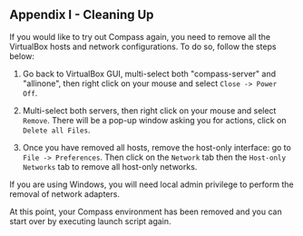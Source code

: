 <h2 id="appendix1">Appendix I - Cleaning Up</h2>

If you would like to try out Compass again, you need to remove all the VirtualBox hosts and network configurations. To do so, follow the steps below:

1. Go back to VirtualBox GUI, multi-select both "compass-server" and "allinone", then right click on your mouse and select `Close -> Power Off`.

2. Multi-select both servers, then right click on your mouse and select `Remove`. There will be a pop-up window asking you for actions, click on `Delete all Files`.

3. Once you have removed all hosts, remove the host-only interface: go to `File -> Preferences`. Then click on the `Network` tab then the `Host-only Networks` tab to remove all host-only networks.

If you are using Windows, you will need local admin privilege to perform the removal of network adapters.

At this point, your Compass environment has been removed and you can start over by executing launch script again. 

